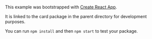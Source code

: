 This example was bootstrapped with [Create React App](https://github.com/facebook/create-react-app).

It is linked to the card package in the parent directory for development purposes.

You can run `npm install` and then `npm start` to test your package.
